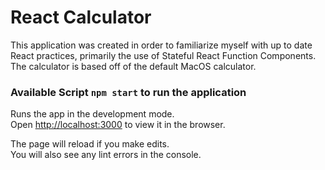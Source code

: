 # React Calculator

This application was created in order to familiarize myself with up to date React practices, primarily the use of Stateful React Function Components. The calculator is based off of the default MacOS calculator.

### Available Script `npm start` to run the application

Runs the app in the development mode.\
Open [http://localhost:3000](http://localhost:3000) to view it in the browser.

The page will reload if you make edits.\
You will also see any lint errors in the console.

